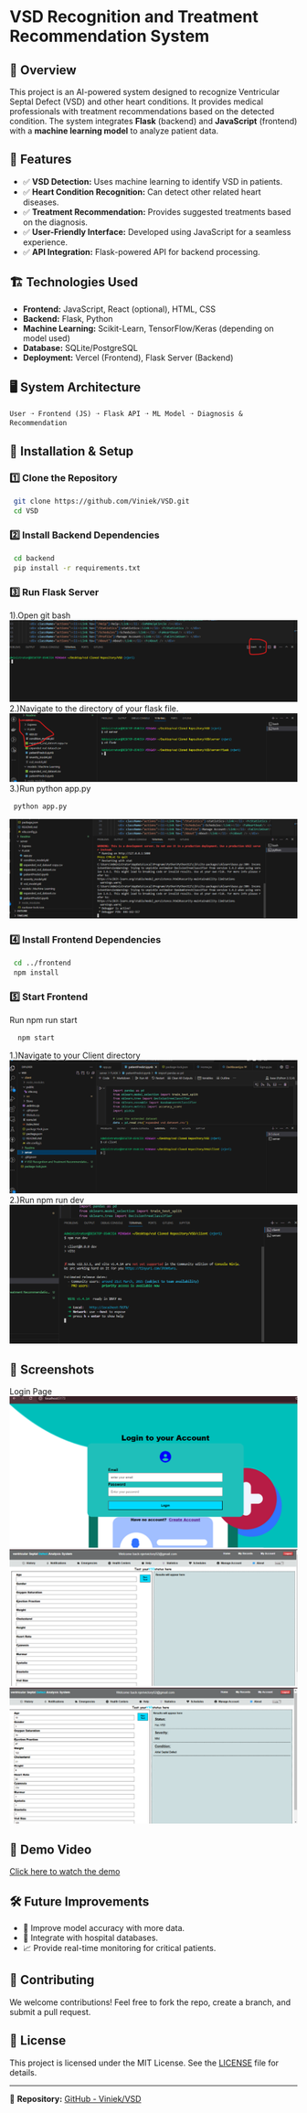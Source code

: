 # VSD Recognition and Treatment Recommendation System

## 📌 Overview
This project is an AI-powered system designed to recognize Ventricular Septal Defect (VSD) and other heart conditions. It provides medical professionals with treatment recommendations based on the detected condition. The system integrates **Flask** (backend) and **JavaScript** (frontend) with a **machine learning model** to analyze patient data.

## 🎯 Features
- ✅ **VSD Detection:** Uses machine learning to identify VSD in patients.
- ✅ **Heart Condition Recognition:** Can detect other related heart diseases.
- ✅ **Treatment Recommendation:** Provides suggested treatments based on the diagnosis.
- ✅ **User-Friendly Interface:** Developed using JavaScript for a seamless experience.
- ✅ **API Integration:** Flask-powered API for backend processing.

## 🏗️ Technologies Used
- **Frontend:** JavaScript, React (optional), HTML, CSS
- **Backend:** Flask, Python
- **Machine Learning:** Scikit-Learn, TensorFlow/Keras (depending on model used)
- **Database:** SQLite/PostgreSQL
- **Deployment:** Vercel (Frontend), Flask Server (Backend)

## 🖥️ System Architecture
```
User ➝ Frontend (JS) ➝ Flask API ➝ ML Model ➝ Diagnosis & Recommendation
```

## 🚀 Installation & Setup
### 1️⃣ Clone the Repository
```bash
 git clone https://github.com/Viniek/VSD.git
 cd VSD
```

### 2️⃣ Install Backend Dependencies
```bash
 cd backend
 pip install -r requirements.txt
```

### 3️⃣ Run Flask Server

1).Open git bash
![Open Git Bash](./Readme/assets/Open%20git%20bash.png)
2.)Navigate to the directory of your flask file.
![Navigate to flask Directory](./Readme/assets/flask%20directory.png)
3.)Run python app.py
```bash
 python app.py
```
![Run python app.py](./Readme/assets/app.py%20result.png)

### 4️⃣ Install Frontend Dependencies
```bash
 cd ../frontend
 npm install
```

### 5️⃣ Start Frontend
Run npm run start
```bash
  npm start
```
1.)Navigate to your Client directory
![Navigate to Client Directory](./Readme/assets/client%20directory.png)
2.)Run npm run dev
![Run npm run dev](./Readme/assets/run%20client.png)

## 📸 Screenshots
Login Page
![Log In page](./assets/login%20to%20your%20Account.png)
![Homepage](./assets/Home%20Page.png)
![Diagnosis Result](./assets/functioning.png)

## 🎥 Demo Video
[Click here to watch the demo](videos/demo.mp4)

## 🛠️ Future Improvements
- 🔄 Improve model accuracy with more data.
- 🏥 Integrate with hospital databases.
- 📈 Provide real-time monitoring for critical patients.

## 🤝 Contributing
We welcome contributions! Feel free to fork the repo, create a branch, and submit a pull request.

## 📝 License
This project is licensed under the MIT License. See the [LICENSE](LICENSE) file for details.

---
🔗 **Repository:** [GitHub - Viniek/VSD](https://github.com/Viniek/VSD)

